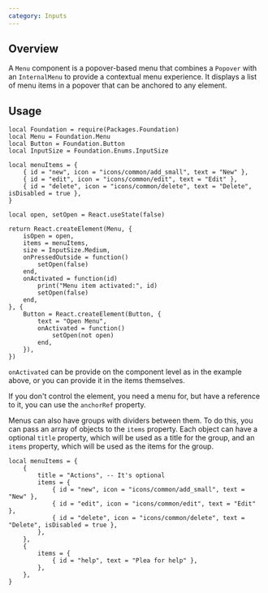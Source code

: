 ```yaml
---
category: Inputs
---
```


## Overview

A `Menu` component is a popover-based menu that combines a `Popover` with an `InternalMenu` to provide a contextual menu experience. It displays a list of menu items in a popover that can be anchored to any element.

## Usage

```luau
local Foundation = require(Packages.Foundation)
local Menu = Foundation.Menu
local Button = Foundation.Button
local InputSize = Foundation.Enums.InputSize

local menuItems = {
	{ id = "new", icon = "icons/common/add_small", text = "New" },
	{ id = "edit", icon = "icons/common/edit", text = "Edit" },
	{ id = "delete", icon = "icons/common/delete", text = "Delete", isDisabled = true },
}

local open, setOpen = React.useState(false)

return React.createElement(Menu, {
	isOpen = open,
	items = menuItems,
	size = InputSize.Medium,
	onPressedOutside = function()
		setOpen(false)
	end,
	onActivated = function(id)
		print("Menu item activated:", id)
		setOpen(false)
	end,
}, {
	Button = React.createElement(Button, {
		text = "Open Menu",
		onActivated = function()
			setOpen(not open)
		end,
	}),
})
```

`onActivated` can be provide on the component level as in the example above, or you can provide it in the items themselves.

If you don't control the element, you need a menu for, but have a reference to it, you can use the `anchorRef` property.

Menus can also have groups with dividers between them. To do this, you can pass an array of objects to the `items` property.
Each object can have a optional `title` property, which will be used as a title for the group, and an `items` property,
which will be used as the items for the group.

```luau
local menuItems = {
	{
		title = "Actions", -- It's optional
		items = {
			{ id = "new", icon = "icons/common/add_small", text = "New" },
			{ id = "edit", icon = "icons/common/edit", text = "Edit" },
			{ id = "delete", icon = "icons/common/delete", text = "Delete", isDisabled = true },
		},
	},
	{
		items = {
			{ id = "help", text = "Plea for help" },
		},
	},
}
```
